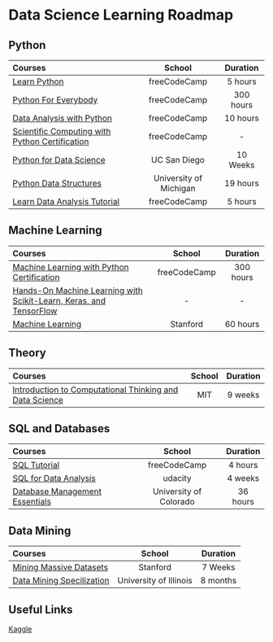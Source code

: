 # Data Science Learning Roadmap  

## Python

Courses | School | Duration 
:-- | :--: | :--: 
[Learn Python](https://www.youtube.com/watch?v=rfscVS0vtbw) | freeCodeCamp | 5 hours 
[Python For Everybody](https://www.freecodecamp.org/learn/scientific-computing-with-python/#python-for-everybody) | freeCodeCamp | 300 hours
[Data Analysis with Python](https://www.youtube.com/watch?v=GPVsHOlRBBI) | freeCodeCamp | 10 hours 
[Scientific Computing with Python Certification](https://www.freecodecamp.org/learn/scientific-computing-with-python/#scientific-computing-with-python-projects) | freeCodeCamp | -
[Python for Data Science](https://www.edx.org/course/python-for-data-science-2?source=aw&awc=6798_1618541934_f6da90b54c776d870c335591ec4bd27b&utm_source=aw&utm_medium=affiliate_partner&utm_content=text-link&utm_term=301045_https%3A%2F%2Fwww.class-central.com%2F) | UC San Diego | 10 Weeks
[Python Data Structures](https://www.coursera.org/learn/python-data?ranMID=40328&ranEAID=SAyYsTvLiGQ&ranSiteID=SAyYsTvLiGQ-F_b2K9L9aVPIHIt6yzo4AQ&siteID=SAyYsTvLiGQ-F_b2K9L9aVPIHIt6yzo4AQ&utm_content=10&utm_medium=partners&utm_source=linkshare&utm_campaign=SAyYsTvLiGQ#syllabus) | University of Michigan | 19 hours
[Learn Data Analysis Tutorial](https://www.youtube.com/watch?v=r-uOLxNrNk8&list=PLWKjhJtqVAblQe2CCWqV4Zy3LY01Z8aF1&index=3) | freeCodeCamp | 5 hours 


## Machine Learning 

Courses | School | Duration 
:-- | :--: | :--: 
[Machine Learning with Python Certification](https://www.freecodecamp.org/learn/machine-learning-with-python/) | freeCodeCamp | 300 hours
[Hands-On Machine Learning with Scikit-Learn, Keras, and TensorFlow](https://www.amazon.com/Hands-Machine-Learning-Scikit-Learn-TensorFlow/dp/1491962291) | - | -
[Machine Learning](https://www.coursera.org/learn/machine-learning?ranMID=40328&ranEAID=PtFMiHYfEVk&ranSiteID=PtFMiHYfEVk-Tr9MHoJNLweo.ZSKKXFr1A&siteID=PtFMiHYfEVk-Tr9MHoJNLweo.ZSKKXFr1A&utm_content=10&utm_medium=partners&utm_source=linkshare&utm_campaign=PtFMiHYfEVk) | Stanford | 60 hours 

## Theory 

Courses | School | Duration 
:-- | :--: | :--: 
[Introduction to Computational Thinking and Data Science](https://www.edx.org/course/introduction-to-computational-thinking-and-data-4) | MIT | 9 weeks 


## SQL and Databases 

Courses | School | Duration 
:-- | :--: | :--: 
[SQL Tutorial](https://www.youtube.com/watch?v=HXV3zeQKqGY) | freeCodeCamp | 4 hours
[SQL for Data Analysis](https://www.udacity.com/course/sql-for-data-analysis--ud198?irclickid=zHeTDDR5sxyLRkFwUx0Mo3cXUkES4T1lRwK1xU0&irgwc=1&utm_source=affiliate&utm_medium=&aff=259799&utm_term=&utm_campaign=_gtc_www_classcentral_com_&utm_content=&adid=788805) | udacity | 4 weeks
[Database Management Essentials](https://www.coursera.org/learn/database-management) | University of Colorado | 36 hours



## Data Mining 

Courses | School | Duration 
:-- | :--: | :--: 
[Mining Massive Datasets](https://www.edx.org/course/mining-massive-datasets) | Stanford | 7 Weeks 
[Data Mining Specilization](https://www.coursera.org/specializations/data-mining) | University of Illinois | 8 months 


## Useful Links

[Kaggle](https://www.kaggle.com/)

